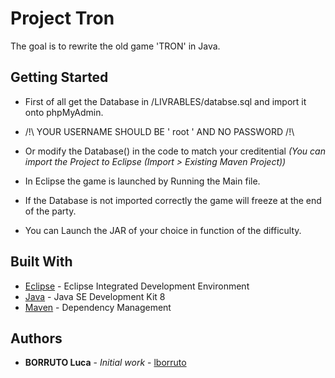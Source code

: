 # Project Tron

The goal is to rewrite the old game 'TRON' in Java.

## Getting Started

* First of all get the Database in /LIVRABLES/databse.sql and import it onto phpMyAdmin.

* /!\ YOUR USERNAME SHOULD BE ' root ' AND NO PASSWORD /!\

* Or modify the Database() in the code to match your creditential *(You can import the Project to Eclipse (Import > Existing Maven Project))*

* In Eclipse the game is launched by Running the Main file.

* If the Database is not imported correctly the game will freeze at the end of the party.

* You can Launch the JAR of your choice in function of the difficulty.

## Built With

* [Eclipse](https://www.eclipse.org/) - Eclipse Integrated Development Environment
* [Java](http://www.oracle.com/technetwork/java/javase/downloads/jdk8-downloads-2133151.html) - Java SE Development Kit 8
* [Maven](https://maven.apache.org/) - Dependency Management

## Authors

* **BORRUTO Luca** - *Initial work* - [lborruto](https://github.com/lborruto)
